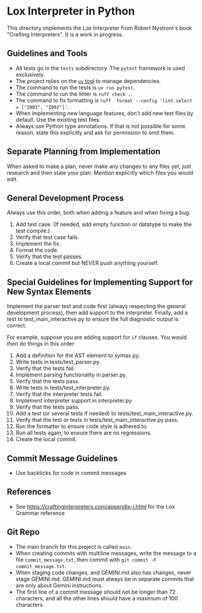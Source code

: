 # Lox Interpreter in Python

This directory implements the Lox Interpreter from Robert Nystrom's book
"Crafting Interpreters". It is a work in progress.

## Guidelines and Tools

- All tests go in the `tests` subdirectory. The `pytest` framework is used
exclusively.
- The project relies on the [`uv` tool](https://docs.astral.sh/uv/) to manage
dependencies.
- The command to run the tests is `uv run pytest`.
- The command to run the linter is `ruff check .`.
- The command to fix formatting is `ruff  format --config 'lint.select =
["I001", "I002"]'`.
- When implementing new language features, don't add new test files by default.
Use the existing test files.
- Always use Python type annotations. If that is not possible for some reason,
state this explicitly and ask for permission to omit them.

## Separate Planning from Implementation

When asked to make a plan, never make any changes to any files yet, just research and then state your plan. Mention explicitly which files you would edit.

## General Development Process

Always use this order, both when adding a feature and when fixing a bug.

1. Add test case. (If needed, add empty function or datatype to make the test compile.)
2. Verify that test case fails.
3. Implement the fix.
4. Format the code.
5. Verify that the test passes.
6. Create a local commit but NEVER push anything yourself.

## Special Guidelines for Implementing Support for New Syntax Elements

Implement the parser test and code first (always respecting the general
development process), then add support to the interpreter. Finally, add a test to test_main_interactive.py to ensure the full diagnostic output is correct.

For example, suppose you are adding support for `if` clauses. You would then do things in this order:

1. Add a definition for the AST element to syntax.py.
2. Write tests in tests/test_parser.py.
3. Verify that the tests fail.
4. Implement parsing functionality in parser.py.
5. Verify that the tests pass.
6. Write tests in tests/test_interpreter.py.
7. Verify that the interpreter tests fail.
8. Implement interpreter support in interpreter.py.
9. Verify that the tests pass.
10. Add a test (or several tests if needed) to tests/test_main_interactive.py.
11. Verify that the test or tests in tests/test_main_interactive.py pass.
12. Run the formatter to ensure code style is adhered to.
13. Run all tests again, to ensure there are no regressions.
14. Create the local commit.

## Commit Message Guidelines

- Use backticks for code in commit messages

## References

- See <https://craftinginterpreters.com/appendix-i.html> for the Lox Grammar reference

## Git Repo

- The main branch for this project is called `main`.
- When creating commits with multiline messages, write the message to a file
`commit_message.txt`, then commit with `git commit -F commit_message.txt`.
- When staging code changes, and GEMINI.md also has changes, never stage
GEMINI.md. GEMINI.md must always be in separate commits that are only about
Gemini instructions.
- The first line of a commit message should not be longer than 72 characters,
and all the other lines should have a maximum of 100 characters.
